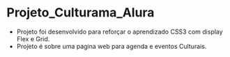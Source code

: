 # Projeto_Culturama_Alura

* Projeto foi desenvolvido para reforçar o aprendizado CSS3 com display Flex e Grid.
* Projeto é sobre uma pagina web para agenda e eventos Culturais.
